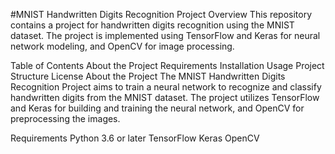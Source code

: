 #MNIST Handwritten Digits Recognition Project
Overview
This repository contains a project for handwritten digits recognition using the MNIST dataset. The project is implemented using TensorFlow and Keras for neural network modeling, and OpenCV for image processing.

Table of Contents
About the Project
Requirements
Installation
Usage
Project Structure
License
About the Project
The MNIST Handwritten Digits Recognition Project aims to train a neural network to recognize and classify handwritten digits from the MNIST dataset. The project utilizes TensorFlow and Keras for building and training the neural network, and OpenCV for preprocessing the images.

Requirements
Python 3.6 or later
TensorFlow
Keras
OpenCV
